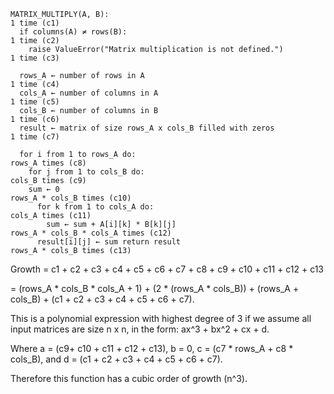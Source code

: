     MATRIX_MULTIPLY(A, B):                                                         1 time (c1)
      if columns(A) ≠ rows(B):                                                     1 time (c2) 
        raise ValueError("Matrix multiplication is not defined.")                  1 time (c3)
    
      rows_A ← number of rows in A                                                 1 time (c4)
      cols_A ← number of columns in A                                              1 time (c5)
      cols_B ← number of columns in B                                              1 time (c6)
      result ← matrix of size rows_A x cols_B filled with zeros                    1 time (c7)
    
      for i from 1 to rows_A do:                                                   rows_A times (c8)
        for j from 1 to cols_B do:                                                 cols_B times (c9)
        sum ← 0                                                                    rows_A * cols_B times (c10)
          for k from 1 to cols_A do:                                               cols_A times (c11)
            sum ← sum + A[i][k] * B[k][j]                                          rows_A * cols_B * cols_A times (c12)
          result[i][j] ← sum return result                                         rows_A * cols_B times (c13)


Growth = c1 + c2 + c3 + c4 + c5 + c6 + c7 + c8 + c9 + c10 + c11 + c12 + c13

= (rows_A * cols_B * cols_A + 1) + (2 * (rows_A * cols_B)) + (rows_A + cols_B) +  (c1 + c2 + c3 + c4 + c5 + c6 + c7).

This is a polynomial expression with highest degree of 3 if we assume all input matrices are size n x n, in the form: ax^3 + bx^2 + cx + d. 

Where a = (c9+ c10 + c11 + c12 + c13), b = 0, c = (c7 * rows_A + c8 * cols_B), and d = (c1 + c2 + c3 + c4 + c5 + c6 + c7). 

Therefore this function has a cubic order of growth (n^3). 




